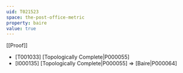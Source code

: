 ```yaml
---
uid: T021523
space: the-post-office-metric
property: baire
value: true
---
```

[[Proof]]

* [T001033] [Topologically Complete|P000055]
* [I000135] [Topologically Complete|P000055] => [Baire|P000064]

